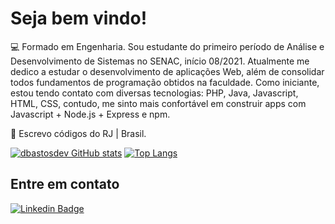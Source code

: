 # Seja bem vindo!

:computer:  Formado em Engenharia. Sou estudante do primeiro período de Análise e Desenvolvimento de Sistemas no SENAC, início 08/2021. Atualmente me dedico a estudar o desenvolvimento de aplicações Web, além de consolidar todos fundamentos de programação obtidos na faculdade. Como iniciante, estou tendo contato com diversas tecnologias: PHP, Java, Javascript, HTML, CSS, contudo, me sinto mais confortável em construir apps com Javascript + Node.js + Express e npm.  

:house_with_garden:  Escrevo códigos do RJ | Brasil.

[![dbastosdev GitHub stats](https://github-readme-stats.vercel.app/api?username=dbastosdev)](https://github.com/dbastosdev/github-readme-stats)
[![Top Langs](https://github-readme-stats.vercel.app/api/top-langs/?username=dbastosdev&layout=compact)](https://github.com/dbastosdev/github-readme-stats)

## Entre em contato

[![Linkedin Badge](https://img.shields.io/badge/-LinkedIn-blue?style=flat-square&logo=Linkedin&logoColor=white&link=https://www.linkedin.com/in/douglas-b-5a7413219/)]( https://www.linkedin.com/in/douglas-b-5a7413219/)

